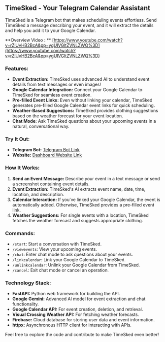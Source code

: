 ## TimeSked - Your Telegram Calendar Assistant

TimeSked is a Telegram bot that makes scheduling events effortless. Send TimeSked a message describing your event, and it will extract the details and help you add it to your Google Calendar.

**Overview Video : ** [https://www.youtube.com/watch?v=rZlUvHB2BcA&pp=ygUIVGltZVNLZWQ%3D](https://www.youtube.com/watch?v=rZlUvHB2BcA&pp=ygUIVGltZVNLZWQ%3D)

### Features:

- **Event Extraction:** TimeSked uses advanced AI to understand event details from text messages or even images!
- **Google Calendar Integration:** Connect your Google Calendar to TimeSked for seamless event creation.
- **Pre-filled Event Links:** Even without linking your calendar, TimeSked generates pre-filled Google Calendar event links for quick scheduling.
- **Weather-Based Suggestions:** TimeSked provides clothing suggestions based on the weather forecast for your event location.
- **Chat Mode:** Ask TimeSked questions about your upcoming events in a natural, conversational way.

### Try It Out:

- **Telegram Bot:** [Telegram Bot Link](https://t.me/TimeSked_bot)
- **Website:** [Dashboard Website Link](https://timesked.koyeb.app/)

### How It Works:

1. **Send an Event Message:** Describe your event in a text message or send a screenshot containing event details.
2. **Event Extraction:** TimeSked's AI extracts event name, date, time, location, and description.
3. **Calendar Interaction:** If you've linked your Google Calendar, the event is automatically added. Otherwise, TimeSked provides a pre-filled event link.
4. **Weather Suggestions:** For single events with a location, TimeSked fetches the weather forecast and suggests appropriate clothing.

### Commands:

- `/start`: Start a conversation with TimeSked.
- `/viewevents`: View your upcoming events.
- `/chat`: Enter chat mode to ask questions about your events.
- `/linkcalendar`: Link your Google Calendar to TimeSked.
- `/unlinkcalendar`: Unlink your Google Calendar from TimeSked.
- `/cancel`: Exit chat mode or cancel an operation.

### Technology Stack:

- **FastAPI:** Python web framework for building the API.
- **Google Gemini:** Advanced AI model for event extraction and chat functionality.
- **Google Calendar API:** For event creation, deletion, and retrieval.
- **Visual Crossing Weather API:** For fetching weather forecasts.
- **Firebase:** Cloud database for storing user data and event information.
- **httpx:** Asynchronous HTTP client for interacting with APIs.

Feel free to explore the code and contribute to make TimeSked even better!
